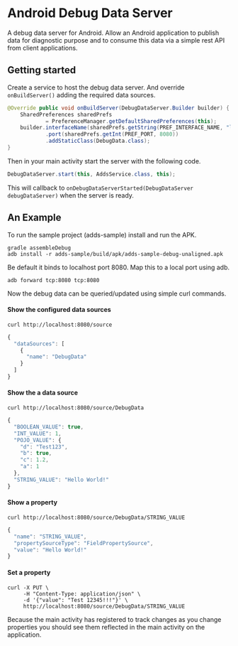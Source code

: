 # Android Debug Data Server

A debug data server for Android. Allow an Android application to publish data for diagnostic purpose and to consume this data via a simple rest API from client applications.

## Getting started

Create a service to host the debug data server. And override ```onBuildServer()``` adding the required data sources.

```java
@Override public void onBuildServer(DebugDataServer.Builder builder) {
    SharedPreferences sharedPrefs
            = PreferenceManager.getDefaultSharedPreferences(this);
    builder.interfaceName(sharedPrefs.getString(PREF_INTERFACE_NAME, "lo"))
            .port(sharedPrefs.getInt(PREF_PORT, 8080))
            .addStaticClass(DebugData.class);
}
```

Then in your main activity start the server with the following code.

```java
DebugDataServer.start(this, AddsService.class, this);
```

This will callback to ```onDebugDataServerStarted(DebugDataServer debugDataServer)``` when the server is ready.

## An Example

To run the sample project (adds-sample) install and run the APK.

    gradle assembleDebug
    adb install -r adds-sample/build/apk/adds-sample-debug-unaligned.apk

Be default it binds to localhost port 8080. Map this to a local port using adb.

    adb forward tcp:8080 tcp:8080

Now the debug data can be queried/updated using simple curl commands.

#### Show the configured data sources

    curl http://localhost:8080/source


```javascript
{
  "dataSources": [
    {
      "name": "DebugData"
    }
  ]
}
```

#### Show the a data source

    curl http://localhost:8080/source/DebugData

```javascript
{
  "BOOLEAN_VALUE": true,
  "INT_VALUE": 1,
  "POJO_VALUE": {
    "d": "Test123",
    "b": true,
    "c": 1.2,
    "a": 1
  },
  "STRING_VALUE": "Hello World!"
}
```

#### Show a property

    curl http://localhost:8080/source/DebugData/STRING_VALUE

```javascript
{
  "name": "STRING_VALUE",
  "propertySourceType": "FieldPropertySource",
  "value": "Hello World!"
}
```

#### Set a property
    curl -X PUT \
         -H "Content-Type: application/json" \
         -d '{"value": "Test 12345!!!"}' \
         http://localhost:8080/source/DebugData/STRING_VALUE

Because the main activity has registered to track changes as you change properties you should see them reflected in the main activity on the application.
